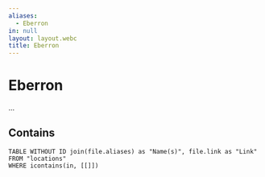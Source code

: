 ```yaml
---
aliases:
  - Eberron
in: null
layout: layout.webc
title: Eberron
---
```

# Eberron

...

## Contains
```dataview
TABLE WITHOUT ID join(file.aliases) as "Name(s)", file.link as "Link"
FROM "locations"
WHERE icontains(in, [[]])
```
